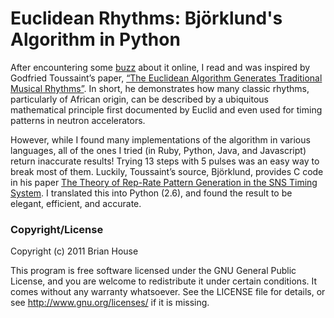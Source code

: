 Euclidean Rhythms: Björklund's Algorithm in Python
==================================================

After encountering some [buzz](http://ruinwesen.com/blog?id=216) about it online, I read and was inspired by Godfried Toussaint’s paper, [“The Euclidean Algorithm Generates Traditional Musical Rhythms”](http://cgm.cs.mcgill.ca/~godfried/publications/banff.pdf). In short, he demonstrates how many classic rhythms, particularly of African origin, can be described by a ubiquitous mathematical principle first documented by Euclid and even used for timing patterns in neutron accelerators.

However, while I found many implementations of the algorithm in various languages, all of the ones I tried (in Ruby, Python, Java, and Javascript) return inaccurate results! Trying 13 steps with 5 pulses was an easy way to break most of them. Luckily, Toussaint’s source, Björklund, provides C code in his paper [The Theory of Rep-Rate Pattern Generation in the SNS Timing System](https://ics-web.sns.ornl.gov/timing/Rep-Rate%20Tech%20Note.pdf). I translated this into Python (2.6), and found the result to be elegant, efficient, and accurate.



### Copyright/License

Copyright (c) 2011 Brian House

This program is free software licensed under the GNU General Public License, and you are welcome to redistribute it under certain conditions. It comes without any warranty whatsoever. See the LICENSE file for details, or see <http://www.gnu.org/licenses/> if it is missing.
